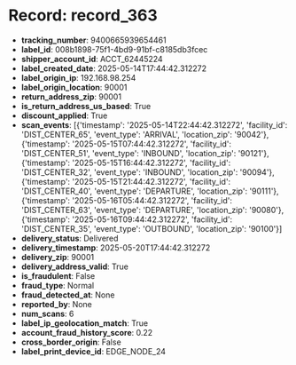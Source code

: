 # Record: record_363

- **tracking_number**: 9400665939654461
- **label_id**: 008b1898-75f1-4bd9-91bf-c8185db3fcec
- **shipper_account_id**: ACCT_62445224
- **label_created_date**: 2025-05-14T17:44:42.312272
- **label_origin_ip**: 192.168.98.254
- **label_origin_location**: 90001
- **return_address_zip**: 90001
- **is_return_address_us_based**: True
- **discount_applied**: True
- **scan_events**: [{'timestamp': '2025-05-14T22:44:42.312272', 'facility_id': 'DIST_CENTER_65', 'event_type': 'ARRIVAL', 'location_zip': '90042'}, {'timestamp': '2025-05-15T07:44:42.312272', 'facility_id': 'DIST_CENTER_51', 'event_type': 'INBOUND', 'location_zip': '90121'}, {'timestamp': '2025-05-15T16:44:42.312272', 'facility_id': 'DIST_CENTER_32', 'event_type': 'INBOUND', 'location_zip': '90094'}, {'timestamp': '2025-05-15T21:44:42.312272', 'facility_id': 'DIST_CENTER_40', 'event_type': 'DEPARTURE', 'location_zip': '90111'}, {'timestamp': '2025-05-16T05:44:42.312272', 'facility_id': 'DIST_CENTER_63', 'event_type': 'DEPARTURE', 'location_zip': '90080'}, {'timestamp': '2025-05-16T09:44:42.312272', 'facility_id': 'DIST_CENTER_35', 'event_type': 'OUTBOUND', 'location_zip': '90100'}]
- **delivery_status**: Delivered
- **delivery_timestamp**: 2025-05-20T17:44:42.312272
- **delivery_zip**: 90001
- **delivery_address_valid**: True
- **is_fraudulent**: False
- **fraud_type**: Normal
- **fraud_detected_at**: None
- **reported_by**: None
- **num_scans**: 6
- **label_ip_geolocation_match**: True
- **account_fraud_history_score**: 0.22
- **cross_border_origin**: False
- **label_print_device_id**: EDGE_NODE_24